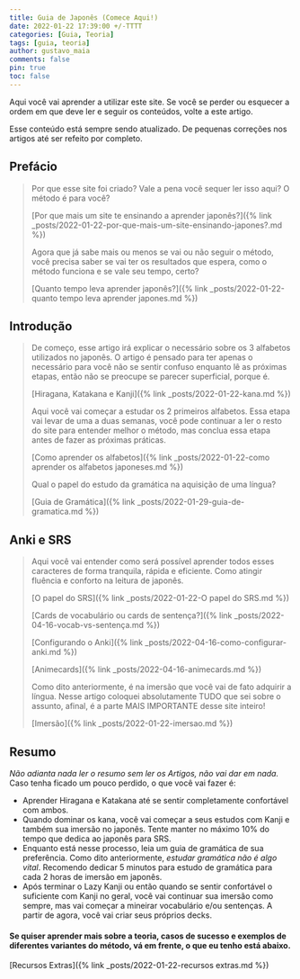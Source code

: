 ```yaml
---
title: Guia de Japonês (Comece Aqui!)
date: 2022-01-22 17:39:00 +/-TTTT
categories: [Guia, Teoria]
tags: [guia, teoria]
author: gustavo_maia
comments: false
pin: true
toc: false
---
```


Aqui você vai aprender a utilizar este site. Se você se perder ou esquecer a ordem em que deve ler e seguir os conteúdos, volte a este artigo.

Esse conteúdo está sempre sendo atualizado. De pequenas correções nos artigos até ser refeito por completo.

## Prefácio

>Por que esse site foi criado? Vale a pena você sequer ler isso aqui? O método é para você?
>
> [Por que mais um site te ensinando a aprender japonês?]({% link _posts/2022-01-22-por-que-mais-um-site-ensinando-japones?.md %})
>
>Agora que já sabe mais ou menos se vai ou não seguir o método, você precisa saber se vai ter os resultados que espera, como o método funciona e se vale seu tempo, certo?
>
>[Quanto tempo leva aprender japonês?]({% link _posts/2022-01-22-quanto tempo leva aprender japones.md %})

## Introdução

> De começo, esse artigo irá explicar o necessário sobre os 3 alfabetos utilizados no japonês. O artigo é pensado para ter apenas o necessário para você não se sentir confuso enquanto lê as próximas etapas, então não se preocupe se parecer superficial, porque é.
>
>[Hiragana, Katakana e Kanji]({% link _posts/2022-01-22-kana.md %})
>
> Aqui você vai começar a estudar os 2 primeiros alfabetos.
> Essa etapa vai levar de uma a duas semanas, você pode continuar a ler o resto do site para entender melhor o método, mas conclua essa etapa antes de fazer as próximas práticas.
>
>
>[Como aprender os alfabetos]({% link _posts/2022-01-22-como aprender os alfabetos japoneses.md %})
>
> Qual o papel do estudo da gramática na aquisição de uma língua?
>
>[Guia de Gramática]({% link _posts/2022-01-29-guia-de-gramatica.md %})

## Anki e SRS

> Aqui você vai entender como será possível aprender todos esses caracteres de forma tranquila, rápida e eficiente. Como atingir fluência e conforto na leitura de japonês.
>
> [O papel do SRS]({% link _posts/2022-01-22-O papel do SRS.md %})
>
> [Cards de vocabulário ou cards de sentença?]({% link _posts/2022-04-16-vocab-vs-sentença.md %})
>
> [Configurando o Anki]({% link _posts/2022-04-16-como-configurar-anki.md %})
>
> [Animecards]({% link _posts/2022-04-16-animecards.md %})
>
> Como dito anteriormente, é na imersão que você vai de fato adquirir a língua. Nesse artigo coloquei absolutamente TUDO que sei sobre o assunto, afinal, é a parte MAIS IMPORTANTE desse site inteiro!
>
>[Imersão]({% link _posts/2022-01-22-imersao.md %})

## Resumo
*Não adianta nada ler o resumo sem ler os Artigos, não vai dar em nada.*
Caso tenha ficado um pouco perdido, o que você vai fazer é:
* Aprender Hiragana e Katakana até se sentir completamente confortável com ambos.
* Quando dominar os kana, você vai começar a seus estudos com Kanji e também sua imersão no japonês. Tente manter no máximo 10% do tempo que dedica ao japonês para SRS.
* Enquanto está nesse processo, leia um guia de gramática de sua preferência. Como dito anteriormente, *estudar gramática não é algo vital*. Recomendo dedicar 5 minutos para estudo de gramática para cada 2 horas de imersão em japonês.
* Após terminar o Lazy Kanji ou então quando se sentir confortável o suficiente com Kanji no geral, você vai continuar sua imersão como sempre, mas vai começar a mineirar vocabulário e/ou sentenças. A partir de agora, você vai criar seus próprios decks.

#### Se quiser aprender mais sobre a teoria, casos de sucesso e exemplos de diferentes variantes do método, vá em frente, o que eu tenho está abaixo.

[Recursos Extras]({% link _posts/2022-01-22-recursos extras.md %})